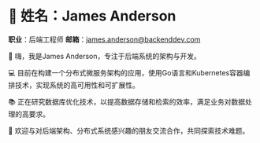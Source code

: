 # 👤 姓名：James Anderson
**职业**：后端工程师
**邮箱**：james.anderson@backenddev.com

👋 嗨，我是James Anderson，专注于后端系统的架构与开发。

💻 目前在构建一个分布式微服务架构的应用，使用Go语言和Kubernetes容器编排技术，实现系统的高可用性和可扩展性。

📚 正在研究数据库优化技术，以提高数据存储和检索的效率，满足业务对数据处理的高要求。

🤝 欢迎与对后端架构、分布式系统感兴趣的朋友交流合作，共同探索技术难题。
